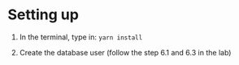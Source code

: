 # Setting up

1. In the terminal, type in: `yarn install`

2. Create the database user (follow the step 6.1 and 6.3 in the lab)

